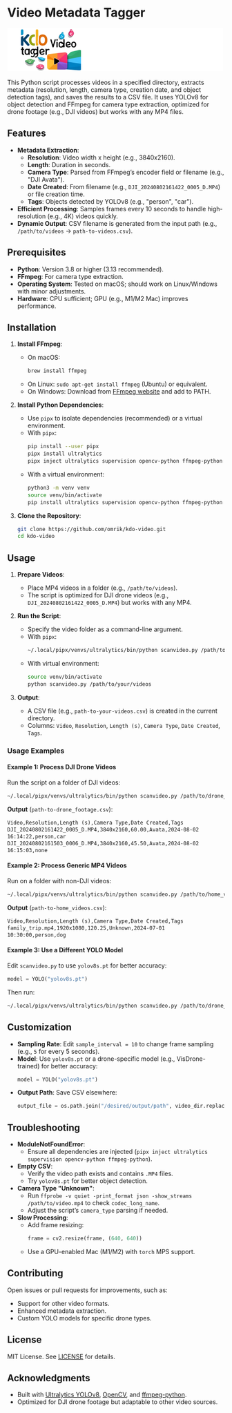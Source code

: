 # Video Metadata Tagger

![KDO Video Tagger Logo](logo.png)

This Python script processes videos in a specified directory, extracts metadata (resolution, length, camera type, creation date, and object detection tags), and saves the results to a CSV file. It uses YOLOv8 for object detection and FFmpeg for camera type extraction, optimized for drone footage (e.g., DJI videos) but works with any MP4 files.

## Features
- **Metadata Extraction**:
  - **Resolution**: Video width x height (e.g., 3840x2160).
  - **Length**: Duration in seconds.
  - **Camera Type**: Parsed from FFmpeg’s encoder field or filename (e.g., "DJI Avata").
  - **Date Created**: From filename (e.g., `DJI_20240802161422_0005_D.MP4`) or file creation time.
  - **Tags**: Objects detected by YOLOv8 (e.g., "person", "car").
- **Efficient Processing**: Samples frames every 10 seconds to handle high-resolution (e.g., 4K) videos quickly.
- **Dynamic Output**: CSV filename is generated from the input path (e.g., `/path/to/videos` → `path-to-videos.csv`).

## Prerequisites
- **Python**: Version 3.8 or higher (3.13 recommended).
- **FFmpeg**: For camera type extraction.
- **Operating System**: Tested on macOS; should work on Linux/Windows with minor adjustments.
- **Hardware**: CPU sufficient; GPU (e.g., M1/M2 Mac) improves performance.

## Installation
1. **Install FFmpeg**:
   - On macOS:
     ```bash
     brew install ffmpeg
     ```
   - On Linux: `sudo apt-get install ffmpeg` (Ubuntu) or equivalent.
   - On Windows: Download from [FFmpeg website](https://ffmpeg.org/download.html) and add to PATH.

2. **Install Python Dependencies**:
   - Use `pipx` to isolate dependencies (recommended) or a virtual environment.
   - With `pipx`:
     ```bash
     pip install --user pipx
     pipx install ultralytics
     pipx inject ultralytics supervision opencv-python ffmpeg-python
     ```
   - With a virtual environment:
     ```bash
     python3 -m venv venv
     source venv/bin/activate
     pip install ultralytics supervision opencv-python ffmpeg-python
     ```

3. **Clone the Repository**:
   ```bash
   git clone https://github.com/omrik/kdo-video.git
   cd kdo-video
   ```

## Usage
1. **Prepare Videos**:
   - Place MP4 videos in a folder (e.g., `/path/to/videos`).
   - The script is optimized for DJI drone videos (e.g., `DJI_20240802161422_0005_D.MP4`) but works with any MP4.

2. **Run the Script**:
   - Specify the video folder as a command-line argument.
   - With `pipx`:
     ```bash
     ~/.local/pipx/venvs/ultralytics/bin/python scanvideo.py /path/to/your/videos
     ```
   - With virtual environment:
     ```bash
     source venv/bin/activate
     python scanvideo.py /path/to/your/videos
     ```

3. **Output**:
   - A CSV file (e.g., `path-to-your-videos.csv`) is created in the current directory.
   - Columns: `Video`, `Resolution`, `Length (s)`, `Camera Type`, `Date Created`, `Tags`.

### Usage Examples
#### Example 1: Process DJI Drone Videos
Run the script on a folder of DJI videos:
```bash
~/.local/pipx/venvs/ultralytics/bin/python scanvideo.py /path/to/drone_footage
```
**Output** (`path-to-drone_footage.csv`):
```
Video,Resolution,Length (s),Camera Type,Date Created,Tags
DJI_20240802161422_0005_D.MP4,3840x2160,60.00,Avata,2024-08-02 16:14:22,person,car
DJI_20240802161503_0006_D.MP4,3840x2160,45.50,Avata,2024-08-02 16:15:03,none
```

#### Example 2: Process Generic MP4 Videos
Run on a folder with non-DJI videos:
```bash
~/.local/pipx/venvs/ultralytics/bin/python scanvideo.py /path/to/home_videos
```
**Output** (`path-to-home_videos.csv`):
```
Video,Resolution,Length (s),Camera Type,Date Created,Tags
family_trip.mp4,1920x1080,120.25,Unknown,2024-07-01 10:30:00,person,dog
```

#### Example 3: Use a Different YOLO Model
Edit `scanvideo.py` to use `yolov8s.pt` for better accuracy:
```python
model = YOLO("yolov8s.pt")
```
Then run:
```bash
~/.local/pipx/venvs/ultralytics/bin/python scanvideo.py /path/to/drone_footage
```

## Customization
- **Sampling Rate**: Edit `sample_interval = 10` to change frame sampling (e.g., `5` for every 5 seconds).
- **Model**: Use `yolov8s.pt` or a drone-specific model (e.g., VisDrone-trained) for better accuracy:
  ```python
  model = YOLO("yolov8s.pt")
  ```
- **Output Path**: Save CSV elsewhere:
  ```python
  output_file = os.path.join("/desired/output/path", video_dir.replace("/", "-").strip("-") + ".csv")
  ```

## Troubleshooting
- **ModuleNotFoundError**:
  - Ensure all dependencies are injected (`pipx inject ultralytics supervision opencv-python ffmpeg-python`).
- **Empty CSV**:
  - Verify the video path exists and contains `.MP4` files.
  - Try `yolov8s.pt` for better object detection.
- **Camera Type "Unknown"**:
  - Run `ffprobe -v quiet -print_format json -show_streams /path/to/video.mp4` to check `codec_long_name`.
  - Adjust the script’s `camera_type` parsing if needed.
- **Slow Processing**:
  - Add frame resizing:
    ```python
    frame = cv2.resize(frame, (640, 640))
    ```
  - Use a GPU-enabled Mac (M1/M2) with `torch` MPS support.

## Contributing
Open issues or pull requests for improvements, such as:
- Support for other video formats.
- Enhanced metadata extraction.
- Custom YOLO models for specific drone types.

## License
MIT License. See [LICENSE](LICENSE) for details.

## Acknowledgments
- Built with [Ultralytics YOLOv8](https://github.com/ultralytics/ultralytics), [OpenCV](https://opencv.org/), and [ffmpeg-python](https://github.com/kkroening/ffmpeg-python).
- Optimized for DJI drone footage but adaptable to other video sources.
